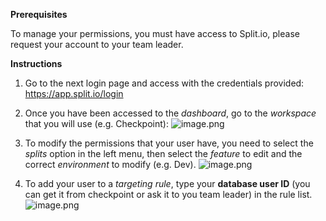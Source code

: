 **Prerequisites**

To manage your permissions, you must have access to Split.io, please request your account to your team leader.

**Instructions**

1. Go to the next login page and access with the credentials provided: https://app.split.io/login

1. Once you have been accessed to the _dashboard_, go to the _workspace_ that you will use (e.g. Checkpoint):
![image.png](/.attachments/image-7baed7c4-2422-4c93-b36f-6c8776f1af06.png)

1. To modify the permissions that your user have, you need to select the _splits_ option in the left menu, then select the _feature_ to edit and the correct _environment_ to modify (e.g. Dev).
![image.png](/.attachments/image-88a356d4-d469-45fc-8c6b-b7ffebbb3b0d.png)

1. To add your user to a _targeting rule_, type your **database user ID** (you can get it from checkpoint or ask it to you team leader) in the rule list.
![image.png](/.attachments/image-3370ca9a-48b6-4211-a964-cbb5e6f2b90b.png)